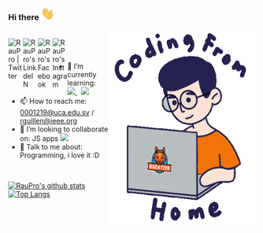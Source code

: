 ### Hi there <img alt='Hi' width="28" src="https://github.com/RauPro/RauPro/blob/main/hi.gif">
<img align="right" width="300" height="400" src="https://github.com/RauPro/RauPro/blob/main/coding_from_home.gif">


<br/>
<a href="https://twitter.com/RaulGuillen17">
  <img align="left" alt="RauPro | Twitter" width="30px" src="https://image.flaticon.com/icons/svg/2111/2111703.svg" />
</a>
<a href="https://www.linkedin.com/in/raul-ernesto-guillen-hernandez-26b69716b/">
  <img align="left" alt="RauPro's LinkdeIN" width="30px" src="https://image.flaticon.com/icons/svg/2111/2111465.svg" />
</a>
<a href="https://www.facebook.com/TheKiira17Op/">
  <img align="left" alt="RauPro's Facebook" width="30px" src="https://image.flaticon.com/icons/svg/2111/2111342.svg" />
</a>
<a href="https://www.instagram.com/rausikes/">
  <img align="left" alt="RauPro's Instagram" width="30px" src="https://image.flaticon.com/icons/svg/2111/2111421.svg" />
</a>
<br/> <br/>

- 🌱 I’m currently learning:  &nbsp; <a href="https://angular.io/"><img width="28" src="https://angular.io/assets/images/logos/angular/angular.svg"> </a> &nbsp; <a href="https://brm.io/matter-js/"> <img width="100px" src="https://brm.io/matter-js/img/matter-js.svg"> </a>
- 📫 How to reach me: 0001219@uca.edu.sv / rguillen@ieee.org 
- 👯 I’m looking to collaborate on: JS apps <img width="22px" src="https://img.icons8.com/dusk/344/javascript.png"> 
- 💬 Talk to me about: Programming, i love it :D

<br />

[![RauPro's github stats](https://github-readme-stats.vercel.app/api?username=RauPro&count_private=true&show_icons=true&theme=radical)](https://github.com/anuraghazra/github-readme-stats)
[![Top Langs](https://github-readme-stats.vercel.app/api/top-langs/?username=RauPro&layout=compact&theme=radical)](https://github.com/anuraghazra/github-readme-stats)

<!--
- 🔭 I’m currently working on: 
- 🤔 I’m looking for help with ...
- 💬 Ask me about ...
- 😄 Pronouns: ...
- ⚡ Fun fact: ...
-->
